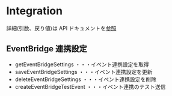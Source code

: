 # Integration

詳細(引数、戻り値)は API ドキュメントを[参照](https://docs.saasus.io/reference/geteventbridgesettings)

## EventBridge 連携設定

- getEventBridgeSettings ・・・イベント連携設定を取得
- saveEventBridgeSettings ・・・イベント連携設定を更新
- deleteEventBridgeSettings ・・・イベント連携設定を削除
- createEventBridgeTestEvent ・・・イベント連携のテスト送信
